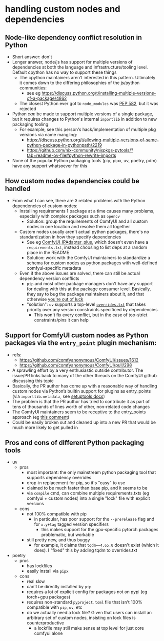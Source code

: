 # handling custom nodes and dependencies

## Node-like dependency conflict resolution in Python
- Short answer: don't
- Longer answer, node/js has support for multiple versions of dependencies at both the language and infrastructure/tooling level. Default cpython has no way to support these things
  - The cpython maintainers aren't interested in this pattern. Ultimately it comes down to the differing philosophies of the js/python communities:
    - see eg https://discuss.python.org/t/installing-multiple-versions-of-a-package/4862
  - The closest Python ever got to `node_modules` was [PEP 582](https://peps.python.org/pep-0582/), but it was rejected
- Python *can* be made to support multiple versions of a single package, but it requires changes to Python's internal `importlib` in addition to new packaging tooling  
  - For example, see this person's hack/implementation of multiple pkg versions via name mangling:
    - https://discuss.python.org/t/allowing-multiple-versions-of-same-python-package-in-pythonpath/2219
    - https://github.com/nix-community/nixpkgs-pytools/?tab=readme-ov-file#python-rewrite-imports
- None of the popular Python packaging tools (pip, pipx, uv, poetry, pdm) have any support whatsoever for this

## How custom nodes dependencies could be handled
- From what I can see, there are 3 related problems with the Python dependencies of custom nodes:
  - Installing requirements 1 package at a time causes many problems, especially with complex packages such as `opencv`
    - Solution: group the requirements of ComfyUI and all custom nodes in one location and resolve them all together
  - Custom nodes usually aren't actual python packages, there's no standardization in how they specify dependencies
    - See eg [ComfyUI_IPAdapter_plus](https://github.com/cubiq/ComfyUI_IPAdapter_plus), which doesn't even have a `requirements.txt`, instead choosing to list deps at a random place in the README
    - Solution: work with the ComfyUI maintainers to standardize a schema for custom nodes as python packages with well-defined comfyui-specific metadata
  - Even if the above issues are solved, there can still be actual dependency version conflicts
    - `pip` and most other package managers don't have any support for dealing with this at the package consumer level. Basically, they say to bug the package maintainers about it, and that otherwise [you're out of luck](https://pip.pypa.io/en/stable/topics/dependency-resolution/#all-requirements-are-appropriate-but-a-solution-does-not-exist)
    - "solution": `uv` supports a top-level [`overrides.txt`](https://github.com/astral-sh/uv?tab=readme-ov-file#dependency-overrides) that takes priority over any version constraints specificed by dependencies
      - This won't fix every conflict, but in the case of too-strict constraints/pins it can help

## Support for ComfyUI custom nodes as Python packages via the `entry_point` plugin mechanism:
- refs:
  - https://github.com/comfyanonymous/ComfyUI/issues/1613
  - https://github.com/comfyanonymous/ComfyUI/pull/298
- A sprawling effort by a very enthusiastic outside contributor. The issue/PR links back to many of the other threads on the ComfyUI github discussing this topic
- Basically, the PR author has come up with a reasonable way of handling custom nodes via Python’s builtin support for plugins as entry_points (via `importlib.metadata`, see [setuptools docs]( https://setuptools.pypa.io/en/latest/userguide/entry_point.html#entry-points-for-plugins))
- The problem is that the PR author has tried to contribute it as part of tens of thousands of lines worth of other, non-related code changes
- The ComfyUI maintainers seem to be receptive to the entry_points approach (eg [this comment](https://github.com/comfyanonymous/ComfyUI/pull/298#issuecomment-1917598207))
- Could be easily broken out and cleaned up into a new PR that would be much more likely to get pulled in

## Pros and cons of different Python packaging tools
- uv
  - pros
    - most important: the only mainstream python packaging tool that supports dependency overrides
    - drop-in replacement for pip, so it's "easy" to use
    - claimed to be much faster than base pip, and it seems to be
    - via `compile` cmd, can combine multiple requirements.txts (eg comfyui + custom nodes) into a single "lock" file with explicit versions
  - cons
    - not 100% compatible with pip
      - in particular, has poor support for the `--prerelease` flag and for `x.y+tag` tagged version specifiers
        - this makes support for the gpu-specific pytorch packages problematic, but workable
    - still pretty new, and thus buggy
      - for example, it claims that `tqdm==4.65.0` doesn't exist (which it does). I "fixed" this by adding tqdm to overrides.txt
- poetry
  - pros
    - has lockfiles
    - easily install via `pipx`
  - cons
    - real slow
    - can't be directly installed by `pip`
    - requires a lot of explicit config for packages not on pypi (eg torch+gpu packages)
    - requires non-standard `pyproject.toml` file that isn't 100% compatible with `pip`, `uv`, etc
    - do we actually need a lock file? Given that users can install an arbitrary set of custom nodes, insisting on lock files is counterproductive
      - a lockfile may still make sense at top level for just core comfyui alone
